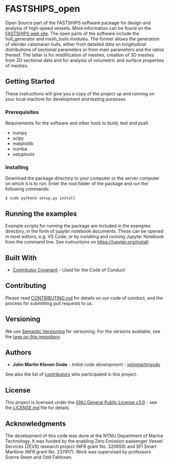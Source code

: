 # FASTSHIPS_open
Open Source part of the FASTSHIPS software package for design and 
analysis of high-speed vessels. More information can be found on 
the [FASTSHIPS web site](https://www.ntnu.edu/imt/software/fastships).
The open parts of the software include the hull_generator and mesh_tools
modules. The former allows the generation of slender catamaran hulls, 
either from detailed data on longitudinal distributions of sectional parameters 
or from main parameters and the ratios thereof. The latter is for modification 
of meshes, creation of 3D meshes from 2D sectional data and for analysis of 
volumetric and surface properties of meshes.

## Getting Started

These instructions will give you a copy of the project up and running on
your local machine for development and testing purposes.

### Prerequisites

Requirements for the software and other tools to build, test and push 
- numpy
- scipy
- matplotlib
- numba
- setuptools

### Installing

Download the package directory to your computer or the server computer on 
which it is to run. Enter the root folder of the package and run the
following commands:

    $ sudo python3 setup.py install


## Running the examples

Example scripts for running the package are included in the examples 
directory, in the form of jupyter notebook documents. These can be opened
in most editors, e.g. VS Code, or by installing and running Jupyter 
Notebook from the command line. See instructions on 
https://jupyter.org/install


## Built With

  - [Contributor Covenant](https://www.contributor-covenant.org/) - Used
    for the Code of Conduct

## Contributing

Please read [CONTRIBUTING.md](CONTRIBUTING.md) for details on our code
of conduct, and the process for submitting pull requests to us.

## Versioning

We use [Semantic Versioning](http://semver.org/) for versioning. For the versions
available, see the [tags on this
repository](https://github.com/NTNU-IMT/FASTSHIPS_open/tags).

## Authors

  - **John Martin Kleven Godø** - *Initial code development* -
    [johnmartingodo](https://github.com/johnmartingodo)

See also the list of
[contributors](https://github.com/NTNU-IMT/FASTSHIPS_open/contributors)
who participated in this project.

## License

This project is licensed under the [GNU General Public License v3.0](LICENSE.md) - see 
the [LICENSE.md](LICENSE.md) file for details

## Acknowledgments

The development of this code was done at the NTNU Department of Marine Technology. 
It was funded by the enabling Zero Emission passenger 
Vessel Services (ZEVS) research project (NFR grant No. 320659) and 
SFI Smart Maritime (NFR grant No. 237917). Work was supervised by professors
Sverre Steen and Odd Faltinsen. 
